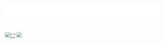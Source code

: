 <img src="./rainbow-name.svg">
<img src="./fly-in-text.svg">
<a href="https://github.com/laurits-mumberg/lol-badge-api" alt="League">
        <img src="https://lol-badge-api.vercel.app/api?name=%C3%A5%C3%B8%C3%A6" />" "</a>  

<a href="https://steamcommunity.com/sharedfiles/filedetails/?id=1335473896" alt="Poelsemix Steam Workshop">
        <img src="https://img.shields.io/steam/subscriptions/1335473896?label=Poelsemix&logo=Steam" /></a>
